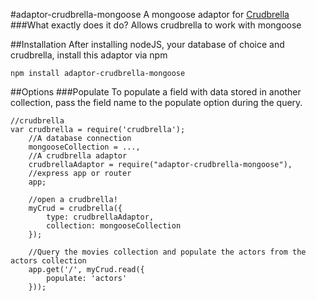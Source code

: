 #adaptor-crudbrella-mongoose
A mongoose adaptor for <a href="https://www.npmjs.org/package/crudbrella">Crudbrella</a>
###What exactly does it do?
Allows crudbrella to work with mongoose

##Installation
After installing nodeJS, your database of choice and crudbrella, install this adaptor via npm

    npm install adaptor-crudbrella-mongoose

##Options
###Populate
To populate a field with data stored in another collection, pass the field name to the populate option during the query.

    //crudbrella
    var crudbrella = require('crudbrella');
        //A database connection
        mongooseCollection = ...,
        //A crudbrella adaptor
        crudbrellaAdaptor = require("adaptor-crudbrella-mongoose"),
        //express app or router
	    app;
	    
        //open a crudbrella!
	    myCrud = crudbrella({
		    type: crudbrellaAdaptor,
		    collection: mongooseCollection
	    });
	    
	    //Query the movies collection and populate the actors from the actors collection
	    app.get('/', myCrud.read({
	        populate: 'actors'
	    }));